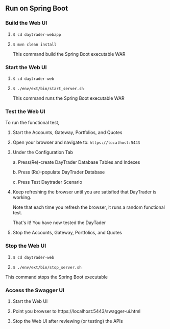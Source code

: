 
## Run on Spring Boot


### Build the Web UI

1.  `$ cd daytrader-webapp`

2.  `$ mvn clean install`

    This command build the Spring Boot executable WAR

### Start the Web UI

1.  `$ cd daytrader-web`

2.  `$ ./env/ext/bin/start_server.sh`

    This command runs the Spring Boot executable WAR
    
### Test the Web UI

To run the functional test,

1.  Start the Accounts, Gateway, Portfolios, and Quotes

2.  Open your browser and navigate to: `https://localhost:5443`

3.  Under the Configuration Tab

    a.  Press(Re)-create DayTrader Database Tables and Indexes
    
    b.  Press (Re)-populate DayTrader Database

    c.  Press Test Daytrader Scenario

4.  Keep refreshing the browser until you are satisfied that DayTrader is working. 

    Note that each time you refresh the browser, it runs a random functional test. 
   
    That's it! You have now tested the DayTader
    
5.  Stop the Accounts, Gateway, Portfolios, and Quotes
    
### Stop the Web UI

1.  `$ cd daytrader-web`

2.  `$ ./env/ext/bin/stop_server.sh`

This command stops the Spring Boot executable

### Access the Swagger UI

1.  Start the Web UI

2.  Point you browser to https://localhost:5443/swagger-ui.html

3.  Stop the Web UI after reviewing (or testing) the APIs


